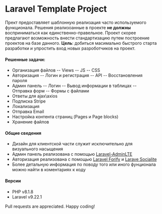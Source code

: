 # Laravel Template Project
Прект предоставляет шаблонную реализация часто используемого функционала.
Решения реализоанные в проекте **не должны** восприниматься как единственно-правельное. 
Проект скорее предлагают возможность внести стандартизацию путем построение проектов на базе данного. 
**Цель**: добиться масимально быстрого старта разработки и упростить вход новых разроботчиков на проект.

#### Решенные задачи:
- Организация файлов
-- Views
-- JS
-- CSS
- Авторизация
-- Логин и регистрация
-- API
-- Восстановления пароля
- Админ панель
-- Логин
-- Вывод информации в таблицах
-- Отправка форм
-- Формы с файлами
- Ответы для ajax\axios
- Подписка Stripe
- Локализация
- Отправка Email
- Настройка контента страниц (Pages и Page blocks)
- Хранение файлов

#### Общие сведения
- Дизайн для клиентской части служит исключительно для визуального насыщения
- Админ панель реализована с помощью [Laravel-AdminLTE](https://github.com/jeroennoten/Laravel-AdminLTE)
- Авторизация реализована с помощью [Laravel Forify](https://laravel.com/docs/9.x/fortify) и [Larave Socialite](https://laravel.com/docs/9.x/socialite)
- Более детальную информация по поводу того или иного фунционала можно найти в коментариях к коду

#### Версии
- PHP v8.1.8
- Laravel v9.22.1

Pull requests are appreciated. 
Happy coding!
